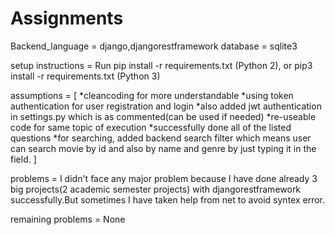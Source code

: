 # Assignments

Backend_language = django,djangorestframework
database = sqlite3

setup instructions = Run pip install -r requirements.txt (Python 2), or pip3 install -r requirements.txt (Python 3)


assumptions = [
  *cleancoding for more understandable
  *using token authentication for user registration and login
  *also added jwt authentication in settings.py which is as commented(can be used if needed)
  *re-useable code for same topic of execution
  *successfully done all of the listed questions
  *for searching, added backend search filter which means user can search movie by id and also by name and genre by just typing it in the field.
]


problems = I didn't face any major problem because I have done already 3 big projects(2 academic semester projects) with djangorestframework successfully.But sometimes I have taken help from net 
            to avoid syntex error.
            
remaining problems = None


